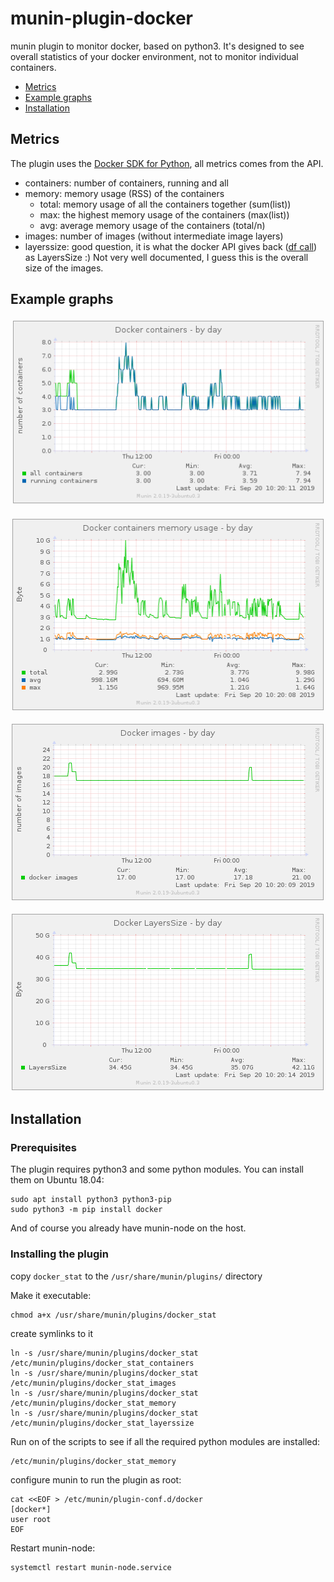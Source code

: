 # munin-plugin-docker

munin plugin to monitor docker, based on python3. It's designed to see overall statistics of your docker environment, not to monitor individual containers.

  * [Metrics](#metrics)
  * [Example graphs](#example_graphs)
  * [Installation](#installation)

## Metrics
<a name="metrics"/>

The plugin uses the [Docker SDK for Python](https://docker-py.readthedocs.io/en/stable/), all metrics comes from the API.
  * containers: number of containers, running and all
  * memory: memory usage (RSS) of the containers
    * total: memory usage of all the containers together (sum(list))
    * max: the highest memory usage of the containers (max(list))
    * avg: average memory usage of the containers (total/n)
  * images: number of images (without intermediate image layers)
  * layerssize: good question, it is what the docker API gives back ([df call](https://docker-py.readthedocs.io/en/stable/api.html#module-docker.api.daemon)) as LayersSize :) Not very well documented, I guess this is the overall size of the images.

## Example graphs
<a name="example_graphs"/>

![Number of containers](https://github.com/atommaki/munin-plugin-docker/raw/master/screenshots/munin-plugin-docker-screenshot-containers.png "Number of containers")

![Containers memory usage](https://github.com/atommaki/munin-plugin-docker/raw/master/screenshots/munin-plugin-docker-screenshot-memory.png "Containers memory usage")

![Number of images](https://github.com/atommaki/munin-plugin-docker/raw/master/screenshots/munin-plugin-docker-screenshot-images.png "Number of images")

![Docker LayersSize](https://github.com/atommaki/munin-plugin-docker/raw/master/screenshots/munin-plugin-docker-screenshot-layerssize.png "Docker LayersSize")


## Installation
<a name="installation"/>

### Prerequisites
The plugin requires python3 and some python modules. You can install them on Ubuntu 18.04:
```
sudo apt install python3 python3-pip
sudo python3 -m pip install docker
```
And of course you already have munin-node on the host.

### Installing the plugin
copy `docker_stat` to the `/usr/share/munin/plugins/` directory

Make it executable:
```
chmod a+x /usr/share/munin/plugins/docker_stat
```

create symlinks to it
```
ln -s /usr/share/munin/plugins/docker_stat /etc/munin/plugins/docker_stat_containers
ln -s /usr/share/munin/plugins/docker_stat /etc/munin/plugins/docker_stat_images
ln -s /usr/share/munin/plugins/docker_stat /etc/munin/plugins/docker_stat_memory
ln -s /usr/share/munin/plugins/docker_stat /etc/munin/plugins/docker_stat_layerssize
```

Run on of the scripts to see if all the required python modules are installed:
```
/etc/munin/plugins/docker_stat_memory
```


configure munin to run the plugin as root:
```
cat <<EOF > /etc/munin/plugin-conf.d/docker
[docker*]
user root
EOF
```

Restart munin-node:
```
systemctl restart munin-node.service
```

